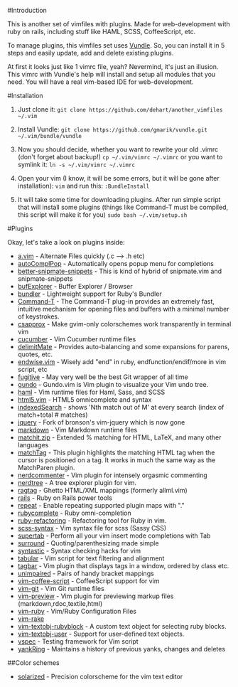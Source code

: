 #Introduction

This is another set of vimfiles with plugins. Made for web-development with ruby on rails, including stuff like HAML, SCSS, CoffeeScript, etc.

To manage plugins, this vimfiles set uses [Vundle](https://github.com/gmarik/vundle). So, you can install it in 5 steps and easily update, add and delete existing plugins.

At first it looks just like 1 vimrc file, yeah? Nevermind, it's just an illusion. This vimrc with Vundle's help will install and setup all modules that you need. You will have a real vim-based IDE for web-development. 

#Installation

1. Just clone it:
`git clone https://github.com/dehart/another_vimfiles ~/.vim`

2. Install Vundle:
`git clone https://github.com/gmarik/vundle.git ~/.vim/bundle/vundle`

3. Now you should decide, whether you want to rewrite your old .vimrc (don't forget about backup!)
`cp ~/.vim/vimrc ~/.vimrc` or you want to symlink it:
`ln -s ~/.vim/vimrc ~/.vimrc`

4. Open your vim (I know, it will be some errors, but it will be gone after installation):
`vim` and run this:
`:BundleInstall`

5. It will take some time for downloading plugins. After run simple script that will install some plugins (things like Command-T must be compiled, this script will make it for you)
`sudo bash ~/.vim/setup.sh`

#Plugins

Okay, let's take a look on plugins inside:

 - [a.vim](https://github.com/vim-scripts/a.vim) - Alternate Files quickly (.c --> .h etc)
 - [autoComplPop](https://github.com/vim-scripts/AutoComplPop) - Automatically opens popup menu for completions
 - [better-snipmate-snippets](https://github.com/bartekd/better-snipmate-snippets) - This is kind of hybrid of snipmate.vim and snipmate-snippets
 - [bufExplorer](https://github.com/vim-scripts/bufexplorer.zip) - Buffer Explorer / Browser
 - [bundler](https://github.com/tpope/vim-bundler) - Lightweight support for Ruby's Bundler
 - [Command-T](https://github.com/wincent/Command-T) - The Command-T plug-in provides an extremely fast, intuitive mechanism for
opening files and buffers with a minimal number of keystrokes.
 - [csapprox](https://github.com/godlygeek/csapprox) - Make gvim-only colorschemes work transparently in terminal vim
 - [cucumber](https://github.com/tpope/vim-cucumber) - Vim Cucumber runtime files
 - [delimitMate](https://github.com/vim-scripts/delimitMate.vim) - Provides auto-balancing and some expansions for parens, quotes, etc.
 - [endwise.vim](https://github.com/tpope/vim-endwise) - Wisely add "end" in ruby, endfunction/endif/more in vim script, etc
 - [fugitive](https://github.com/tpope/vim-fugitive) - May very well be the best Git wrapper of all time
 - [gundo](https://github.com/sjl/gundo.vim) - Gundo.vim is Vim plugin to visualize your Vim undo tree.
 - [haml](tpope/vim-haml) - Vim runtime files for Haml, Sass, and SCSS
 - [html5.vim](https://github.com/othree/html5.vim) - HTML5 omnicomplete and syntax
 - [indexedSearch](https://github.com/vim-scripts/IndexedSearch) - shows 'Nth match out of M' at every search (index of match+total # matches)
 - [jquery](https://github.com/itspriddle/vim-jquery) - Fork of bronson's vim-jquery which is now gone
 - [markdown](https://github.com/tpope/vim-markdown) - Vim Markdown runtime files
 - [matchit.zip](https://github.com/vim-scripts/matchit.zip) - Extended % matching for HTML, LaTeX, and many other languages
 - [matchTag](https://github.com/gregsexton/MatchTag) - This plugin highlights the matching HTML tag when the cursor is positioned on a tag. It works in much the same way as the MatchParen plugin.
 - [nerdcommenter](https://github.com/scrooloose/nerdcommenter) - Vim plugin for intensely orgasmic commenting
 - [nerdtree](https://github.com/scrooloose/nerdtree) - A tree explorer plugin for vim.
 - [ragtag](https://github.com/tpope/vim-ragtag) - Ghetto HTML/XML mappings (formerly allml.vim)
 - [rails](https://github.com/tpope/vim-rails) - Ruby on Rails power tools
 - [repeat](https://github.com/tpope/vim-repeat) - Enable repeating supported plugin maps with "."
 - [rubycomplete](https://github.com/vim-scripts/rubycomplete.vim) - Ruby omni-completion
 - [ruby-refactoring](https://github.com/ecomba/vim-ruby-refactoring) - Refactoring tool for Ruby in vim.
 - [scss-syntax](https://github.com/cakebaker/scss-syntax.vim) - Vim syntax file for scss (Sassy CSS)
 - [supertab](https://github.com/ervandew/supertab) - Perform all your vim insert mode completions with Tab
 - [surround](https://github.com/tpope/vim-surround) - Quoting/parenthesizing made simple
 - [syntastic](https://github.com/scrooloose/syntastic) - Syntax checking hacks for vim
 - [tabular](https://github.com/godlygeek/tabular) - Vim script for text filtering and alignment
 - [tagbar](https://github.com/majutsushi/tagbar) - Vim plugin that displays tags in a window, ordered by class etc.
 - [unimpaired](https://github.com/tpope/vim-unimpaired) - Pairs of handy bracket mappings
 - [vim-coffee-script](https://github.com/kchmck/vim-coffee-script) - CoffeeScript support for vim
 - [vim-git](https://github.com/tpope/vim-git) - Vim Git runtime files
 - [vim-preview](https://github.com/greyblake/vim-preview) - Vim plugin for previewing markup files (markdown,rdoc,textile,html)
 - [vim-ruby](https://github.com/vim-ruby/vim-ruby) - Vim/Ruby Configuration Files
 - [vim-rake](https://github.com/tpope/vim-rake)
 - [vim-textobj-rubyblock](https://github.com/nelstrom/vim-textobj-rubyblock) - A custom text object for selecting ruby blocks.
 - [vim-textobj-user](https://github.com/kana/vim-textobj-user) - Support for user-defined text objects. 
 - [vspec](https://github.com/kana/vim-vspec) - Testing framework for Vim script
 - [yankRing](https://github.com/vim-scripts/YankRing.vim) - Maintains a history of previous yanks, changes and deletes

 ##Color schemes
 - [solarized](https://github.com/altercation/vim-colors-solarized) - Precision colorscheme for the vim text editor
 
 
 